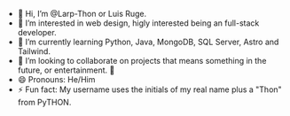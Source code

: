 - 👋 Hi, I’m @Larp-Thon or Luis Ruge.
- 👀 I’m interested in web design, higly interested being an full-stack developer. 
- 🌱 I’m currently learning Python, Java, MongoDB, SQL Server, Astro and Tailwind.
- 💞️ I’m looking to collaborate on projects that means something in the future, or entertainment. 🏈
- 😄 Pronouns: He/Him
- ⚡ Fun fact: My username uses the initials of my real name plus a "Thon" from PyTHON.

